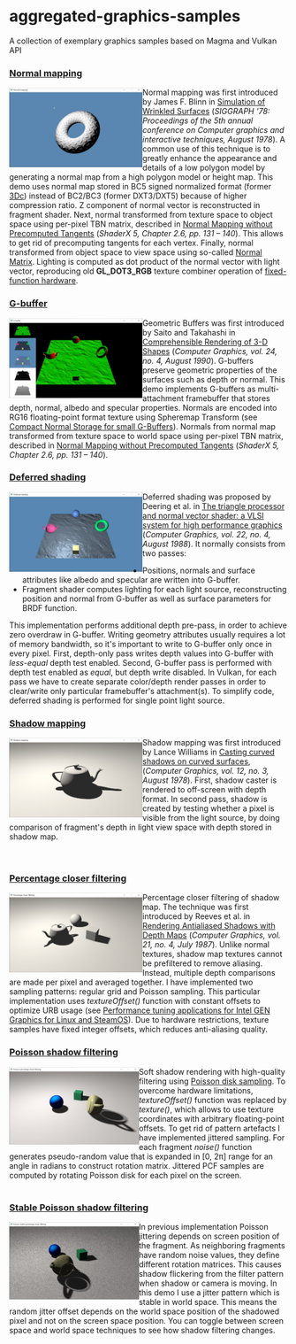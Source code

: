 # aggregated-graphics-samples
A collection of exemplary graphics samples based on Magma and Vulkan API

### [Normal mapping](normalmapping/)
<img src="./screenshots/normalmapping.jpg" height="144x" align="left">

Normal mapping was first introduced by James F. Blinn in [Simulation of Wrinkled Surfaces](https://www.microsoft.com/en-us/research/publication/simulation-of-wrinkled-surfaces/) (*SIGGRAPH '78: Proceedings of the 5th annual conference on Computer graphics and interactive techniques, August 1978*). A common use of this technique is to greatly enhance the appearance and details of a low polygon model by generating a normal map from a high polygon model or height map. This demo uses normal map stored in BC5 signed normalized format (former [3Dc](https://en.wikipedia.org/wiki/3Dc)) instead of BC2/BC3 (former DXT3/DXT5) because of higher compression ratio. Z component of normal vector is reconstructed in fragment shader. Next, normal transformed from texture space to object space using per-pixel TBN matrix, described in [Normal Mapping without Precomputed Tangents](http://www.thetenthplanet.de/archives/1180) (*ShaderX 5, Chapter 2.6, pp. 131 – 140*). This allows to get rid of precomputing tangents for each vertex. Finally, normal transformed from object space to view space using so-called [Normal Matrix](https://www.lighthouse3d.com/tutorials/glsl-12-tutorial/the-normal-matrix/). Lighting is computed as dot product of the normal vector with light vector, reproducing old **GL_DOT3_RGB** texture combiner operation of [fixed-function hardware](https://www.khronos.org/registry/OpenGL/extensions/EXT/EXT_texture_env_dot3.txt).

### [G-buffer](gbuffer/)
<img src="./screenshots/gbuffer.jpg" height="144x" align="left">

Geometric Buffers was first introduced by Saito and Takahashi in [Comprehensible Rendering of 3-D Shapes](https://www.cs.princeton.edu/courses/archive/fall00/cs597b/papers/saito90.pdf) (*Computer Graphics, vol. 24, no. 4, August 1990*). G-buffers preserve geometric properties of the surfaces such as depth or normal. This demo implements G-buffers as multi-attachment framebuffer that stores depth, normal, albedo and specular properties. Normals are encoded into RG16 floating-point format texture using Spheremap Transform (see [Compact Normal Storage for small G-Buffers](https://aras-p.info/texts/CompactNormalStorage.html)). Normals from normal map transformed from texture space to world space using per-pixel TBN matrix, described in [Normal Mapping without Precomputed Tangents](http://www.thetenthplanet.de/archives/1180) (*ShaderX 5, Chapter 2.6, pp. 131 – 140*).

### [Deferred shading](deferred-shading/)
<img src="./screenshots/deferred-shading.jpg" height="144x" align="left">

Deferred shading was proposed by Deering et al. in [The triangle processor and normal vector shader: a VLSI system for high performance graphics](https://dl.acm.org/doi/abs/10.1145/378456.378468) (*Computer Graphics, vol. 22, no. 4, August 1988*). It normally consists from two passes:

* Positions, normals and surface attributes like albedo and specular are written into G-buffer.
* Fragment shader computes lighting for each light source, reconstructing position and normal from G-buffer as well as surface parameters for BRDF function.

This implementation performs additional depth pre-pass, in order to achieve zero overdraw in G-buffer. Writing geometry attributes usually requires a lot of memory bandwidth, so it's important to write to G-buffer only once in every pixel. First, depth-only pass writes depth values into G-buffer with *less-equal* depth test enabled. Second, G-buffer pass is performed with depth test enabled as *equal*, but depth write disabled. In Vulkan, for each pass we have to create separate color/depth render passes in order to clear/write only particular framebuffer's attachment(s). To simplify code, deferred shading is performed for single point light source.

### [Shadow mapping](shadowmapping/)
<img src="./screenshots/shadowmapping.jpg" height="144x" align="left">

Shadow mapping was first introduced by Lance Williams in [Casting curved shadows on curved surfaces](http://cseweb.ucsd.edu/~ravir/274/15/papers/p270-williams.pdf), (*Computer Graphics, vol. 12, no. 3, August 1978*). First, shadow caster is rendered to off-screen with depth format. In second pass, shadow is created by testing whether a pixel is visible from the light source, by doing comparison of fragment's depth in light view space with depth stored in shadow map.
<br><br><br>

### [Percentage closer filtering](shadowmapping-pcf/)
<img src="./screenshots/shadowmapping-pcf.jpg" height="144px" align="left">

Percentage closer filtering of shadow map. The technique was first introduced by Reeves et al. in [Rendering Antialiased Shadows with Depth Maps](https://graphics.pixar.com/library/ShadowMaps/paper.pdf) (*Computer Graphics, vol. 21, no. 4, July 1987*). Unlike normal textures, shadow map textures cannot be prefiltered to remove aliasing. Instead, multiple depth comparisons are made per pixel and averaged together. I have implemented two sampling patterns: regular grid and Poisson sampling. This particular implementation uses *textureOffset()* function with constant offsets to optimize URB usage (see [Performance tuning applications for Intel GEN Graphics for Linux and SteamOS](http://media.steampowered.com/apps/steamdevdays/slides/gengraphics.pdf)). Due to hardware restrictions, texture samples have fixed integer offsets, which reduces anti-aliasing quality.

### [Poisson shadow filtering](shadowmapping-poisson/)
<img src="./screenshots/shadowmapping-poisson.jpg" height="140px" align="left">

Soft shadow rendering with high-quality filtering using [Poisson disk sampling](https://sighack.com/post/poisson-disk-sampling-bridsons-algorithm).
To overcome hardware limitations, *textureOffset()* function was replaced by *texture()*, which allows to use texture coordinates with arbitrary floating-point offsets. To get rid of pattern artefacts I have implemented jittered sampling. For each fragment *noise()* function generates pseudo-random value that is expanded in [0, 2π] range for an angle in radians to construct rotation matrix. Jittered PCF samples are computed by rotating Poisson disk for each pixel on the screen.
<br><br>

### [Stable Poisson shadow filtering](shadowmapping-poisson-stable/)
<img src="./screenshots/shadowmapping-poisson-stable.jpg" height="140px" align="left">

In previous implementation Poisson jittering depends on screen position of the fragment. As neighboring fragments have random noise values, they define different rotation matrices. This causes shadow flickering from the filter pattern when shadow or camera is moving. In this demo I use a jitter pattern which is stable in world space. This means the random jitter offset depends on the world space position of the shadowed pixel and not on the screen space position. You can toggle between screen space and world space techniques to see how shadow filtering changes.
<br><br>
